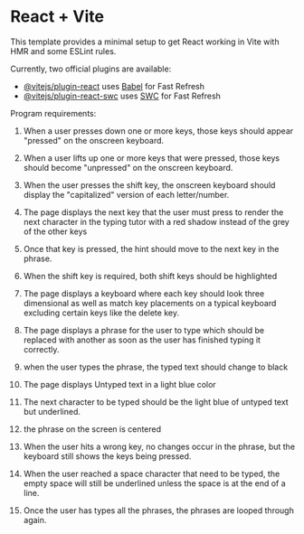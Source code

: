 # React + Vite

This template provides a minimal setup to get React working in Vite with HMR and some ESLint rules.

Currently, two official plugins are available:

- [@vitejs/plugin-react](https://github.com/vitejs/vite-plugin-react/blob/main/packages/plugin-react/README.md) uses [Babel](https://babeljs.io/) for Fast Refresh
- [@vitejs/plugin-react-swc](https://github.com/vitejs/vite-plugin-react-swc) uses [SWC](https://swc.rs/) for Fast Refresh


Program requirements:

1. When a user presses down one or more keys, those keys should appear "pressed" on the onscreen keyboard.
2. When a user lifts up one or more keys that were pressed, those keys should become "unpressed" on the onscreen keyboard.
3. When the user presses the shift key, the onscreen keyboard should display the "capitalized" version of each letter/number.
4. The page displays the next key that the user must press to render the next character in the typing tutor with a red shadow instead of the grey of the other keys
5. Once that key is pressed, the hint should move to the next key in the phrase. 
6. When the shift key is required, both shift keys should be highlighted
7. The page displays a keyboard where each key should look three dimensional as well as match key placements on a typical keyboard excluding certain keys like the delete key. 

8. The page displays a phrase for the user to type which should be replaced with another as soon as the user has finished typing it correctly. 
9. when the user types the phrase, the typed text should change to black
10. The page displays Untyped text in a light blue color
11. The next character to be typed should be the light blue of untyped text but underlined. 
12. the phrase on the screen is centered
13. When the user hits a wrong key, no changes occur in the phrase, but the keyboard still shows the keys being pressed. 
14. When the user reached a space character that need to be typed, the empty space will still be underlined unless the space is at the end of a line. 

15. Once the user has types all the phrases, the phrases are looped through again. 
